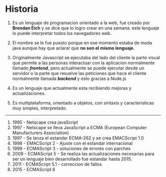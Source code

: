 # Historia

1. Es un lenguaje de programacion orientado a la web, fue creado por **Brendan Eich** y se dice que lo logro crear en una semana. este lenguaje lo puede interpretar todos los navegadores web. 

2. El nombre se le fue puesto porque en ese momento estaba de moda java aunque hay que aclarar que **no son el mismo lenguaje**.

3. Originalmente Javascript se ejecutaba del lado del cliente la parte visual que permite a las personas interactuar con la aplicacion normalmente llamado ***frontend***, pero actualmente se puede ejecutar desde un servidor o la parte que resuelve las peticiones que hace el cliente normalmente llamada ***backend*** y esto gracias a Node.js 
4. Es un lenguaje que actualmente esta recibiendo mejoras y actualizaciones.
5. Es multiplataforma, orientado a objetos, con sintaxis y caracteristicas muy simples, interpretado.

---

1. 1995 - Netscape crea javaScript
2. 1997 - Netscape se lleva JavaScript a ECMA (European Computer Manufacturers Association)
3. 1997 - Se lanza el estandar ECMA-262 y se crea EMACScript 1.0
4. 1998 - EMACScript 2 - Ajuste con el estandar internacional
5. 1999 - ECMAScript 3 - soluciones de errores con parches
6.  2009 - ECMAScript 5 - Se realiza las actualizaciones necesarias para ser un lenguaje bien desarrollado fue estandar hasta 2015.
7. 2011 - ECMAScript 5.1 - correccion de fallos
8. 2015 - ECMAScript 6

